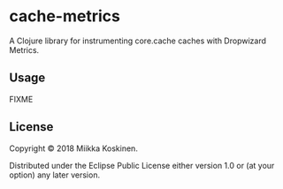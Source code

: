 # cache-metrics

A Clojure library for instrumenting core.cache caches with Dropwizard Metrics.

## Usage

FIXME

## License

Copyright © 2018 Miikka Koskinen.

Distributed under the Eclipse Public License either version 1.0 or (at
your option) any later version.
